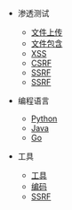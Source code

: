 <!-- docs/_sidebar.md -->

* 渗透测试
  * [文件上传](/渗透测试/%E6%96%87%E4%BB%B6%E4%B8%8A%E4%BC%A0.md)
  * [文件包含](/渗透测试/%E6%96%87%E4%BB%B6%E5%8C%85%E5%90%AB.md)
  * [XSS](/渗透测试/XSS.md)
  * [CSRF](/渗透测试/CSRF.md)
  * [SSRF](/渗透测试/SSRF.md)
  * [SSRF](/渗透测试/SSRF.md)

* 编程语言
  * [Python](/编程语言/Python/)
  * [Java](/编程语言/Java/)
  * [Go](/编程语言/Go/)

* 工具
  * [工具](/工具/XSS/)
  * [编码](/渗透测试/CSRF/)
  * [SSRF](/渗透测试/SSRF/)
